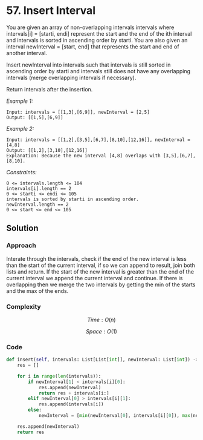 # 57. Insert Interval
You are given an array of non-overlapping intervals intervals where intervals[i] = [starti, endi] represent the start and the end of the ith interval and intervals is sorted in ascending order by starti. You are also given an interval newInterval = [start, end] that represents the start and end of another interval.

Insert newInterval into intervals such that intervals is still sorted in ascending order by starti and intervals still does not have any overlapping intervals (merge overlapping intervals if necessary).

Return intervals after the insertion.

*Example 1:*

```
Input: intervals = [[1,3],[6,9]], newInterval = [2,5]
Output: [[1,5],[6,9]]
```

*Example 2:*

```
Input: intervals = [[1,2],[3,5],[6,7],[8,10],[12,16]], newInterval = [4,8]
Output: [[1,2],[3,10],[12,16]]
Explanation: Because the new interval [4,8] overlaps with [3,5],[6,7],[8,10].
```

*Constraints:*

```
0 <= intervals.length <= 104
intervals[i].length == 2
0 <= starti <= endi <= 105
intervals is sorted by starti in ascending order.
newInterval.length == 2
0 <= start <= end <= 105
```

## Solution

### Approach
Interate through the intervals, check if the end of the new interval is less than the start of the current interval, if so we can append to result, join both lists and return. If the start of the new interval is greater than the end of the current interval we append the current interval and continue. If there is overlapping then we merge the two intervals by getting the min of the starts and the max of the ends.

### Complexity
$$Time: O(n)$$

$$Space: O(1)$$

### Code
```py
def insert(self, intervals: List[List[int]], newInterval: List[int]) -> List[List[int]]:
    res = []

    for i in range(len(intervals)):
        if newInterval[1] < intervals[i][0]:
            res.append(newInterval)
            return res + intervals[i:]
        elif newInterval[0] > intervals[i][1]:
            res.append(intervals[i])
        else:
            newInterval = [min(newInterval[0], intervals[i][0]), max(newInterval[1], intervals[i][1])]

    res.append(newInterval)
    return res
```